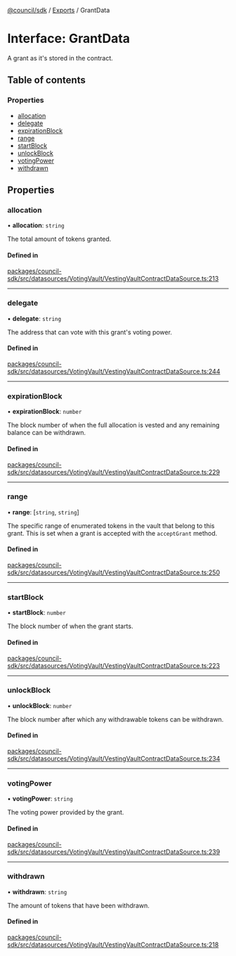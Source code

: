 [@council/sdk](../README.md) / [Exports](../modules.md) / GrantData

# Interface: GrantData

A grant as it's stored in the contract.

## Table of contents

### Properties

- [allocation](GrantData.md#allocation)
- [delegate](GrantData.md#delegate)
- [expirationBlock](GrantData.md#expirationblock)
- [range](GrantData.md#range)
- [startBlock](GrantData.md#startblock)
- [unlockBlock](GrantData.md#unlockblock)
- [votingPower](GrantData.md#votingpower)
- [withdrawn](GrantData.md#withdrawn)

## Properties

### allocation

• **allocation**: `string`

The total amount of tokens granted.

#### Defined in

[packages/council-sdk/src/datasources/VotingVault/VestingVaultContractDataSource.ts:213](https://github.com/element-fi/council-monorepo/blob/cfb8869/packages/council-sdk/src/datasources/VotingVault/VestingVaultContractDataSource.ts#L213)

___

### delegate

• **delegate**: `string`

The address that can vote with this grant's voting power.

#### Defined in

[packages/council-sdk/src/datasources/VotingVault/VestingVaultContractDataSource.ts:244](https://github.com/element-fi/council-monorepo/blob/cfb8869/packages/council-sdk/src/datasources/VotingVault/VestingVaultContractDataSource.ts#L244)

___

### expirationBlock

• **expirationBlock**: `number`

The block number of when the full allocation is vested and any
remaining balance can be withdrawn.

#### Defined in

[packages/council-sdk/src/datasources/VotingVault/VestingVaultContractDataSource.ts:229](https://github.com/element-fi/council-monorepo/blob/cfb8869/packages/council-sdk/src/datasources/VotingVault/VestingVaultContractDataSource.ts#L229)

___

### range

• **range**: [`string`, `string`]

The specific range of enumerated tokens in the vault that belong to this
grant. This is set when a grant is accepted with the `acceptGrant` method.

#### Defined in

[packages/council-sdk/src/datasources/VotingVault/VestingVaultContractDataSource.ts:250](https://github.com/element-fi/council-monorepo/blob/cfb8869/packages/council-sdk/src/datasources/VotingVault/VestingVaultContractDataSource.ts#L250)

___

### startBlock

• **startBlock**: `number`

The block number of when the grant starts.

#### Defined in

[packages/council-sdk/src/datasources/VotingVault/VestingVaultContractDataSource.ts:223](https://github.com/element-fi/council-monorepo/blob/cfb8869/packages/council-sdk/src/datasources/VotingVault/VestingVaultContractDataSource.ts#L223)

___

### unlockBlock

• **unlockBlock**: `number`

The block number after which any withdrawable tokens can be withdrawn.

#### Defined in

[packages/council-sdk/src/datasources/VotingVault/VestingVaultContractDataSource.ts:234](https://github.com/element-fi/council-monorepo/blob/cfb8869/packages/council-sdk/src/datasources/VotingVault/VestingVaultContractDataSource.ts#L234)

___

### votingPower

• **votingPower**: `string`

The voting power provided by the grant.

#### Defined in

[packages/council-sdk/src/datasources/VotingVault/VestingVaultContractDataSource.ts:239](https://github.com/element-fi/council-monorepo/blob/cfb8869/packages/council-sdk/src/datasources/VotingVault/VestingVaultContractDataSource.ts#L239)

___

### withdrawn

• **withdrawn**: `string`

The amount of tokens that have been withdrawn.

#### Defined in

[packages/council-sdk/src/datasources/VotingVault/VestingVaultContractDataSource.ts:218](https://github.com/element-fi/council-monorepo/blob/cfb8869/packages/council-sdk/src/datasources/VotingVault/VestingVaultContractDataSource.ts#L218)
